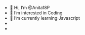 - 👋 Hi, I’m @Anita18P
- 👀 I’m interested in Coding
- 🌱 I’m currently learning  Javascript
- 
- 

<!---
Anita18P/Anita18P is a ✨ special ✨ repository because its `README.md` (this file) appears on your GitHub profile.
You can click the Preview link to take a look at your changes.
--->
